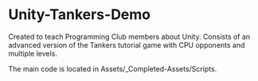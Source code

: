 # Unity-Tankers-Demo
Created to teach Programming Club members about Unity. Consists of an advanced version of the Tankers tutorial game with CPU opponents and multiple levels.

The main code is located in Assets/_Completed-Assets/Scripts.
